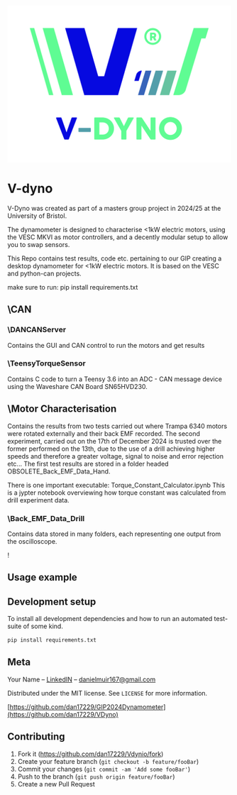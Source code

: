 ![Logo](VDyno/GUI/styles/v-dyno-09.jpg)
# V-dyno
V-Dyno was created as part of a masters group project in 2024/25 at the University of Bristol.

The dynamometer is designed to characterise <1kW electric motors, using the VESC MKVI as motor controllers, and a decently modular setup to allow you to swap sensors.

This Repo contains test results, code etc. pertaining to our GIP creating a desktop dynamometer for <1kW electric motors. It is based on the VESC and python-can projects.

make sure to run:
pip install requirements.txt

## \CAN
### \DANCANServer
Contains the GUI and CAN control to run the motors and get results
### \TeensyTorqueSensor
Contains C code to turn a Teensy 3.6 into an ADC - CAN message device using the Waveshare CAN Board SN65HVD230.

## \Motor Characterisation
Contains the results from two tests carried out where Trampa 6340 motors were rotated externally and their back EMF recorded. The second experiment, carried out on the 17th of December 2024 is trusted over the former performed on the 13th, due to the use of a drill achieving higher speeds and therefore a greater voltage, signal to noise and error rejection etc... The first test results are stored in a folder headed OBSOLETE_Back_EMF_Data_Hand.

There is one important executable: Torque_Constant_Calculator.ipynb
This is a jypter notebook overviewing how torque constant was calculated from drill experiment data.

### \Back_EMF_Data_Drill
Contains data stored in many folders, each representing one output from the oscilloscope.

!
## Usage example


## Development setup

To install all development dependencies and how to run an automated test-suite of some kind.

```sh
pip install requirements.txt
```
## Meta

Your Name – [LinkedIN]() – danielmuir167@gmail.com

Distributed under the MIT license. See ``LICENSE`` for more information.

[https://github.com/dan17229/GIP2024Dynamometer](https://github.com/dan17229/VDyno)

## Contributing

1. Fork it (<https://github.com/dan17229/Vdynio/fork>)
2. Create your feature branch (`git checkout -b feature/fooBar`)
3. Commit your changes (`git commit -am 'Add some fooBar'`)
4. Push to the branch (`git push origin feature/fooBar`)
5. Create a new Pull Request

<!-- Markdown link & img dfn's -->
[npm-image]: v
[npm-url]: https://npmjs.org/package/datadog-metrics
[npm-downloads]: https://img.shields.io/npm/dm/datadog-metrics.svg?style=flat-square
[travis-image]: https://img.shields.io/travis/dbader/node-datadog-metrics/master.svg?style=flat-square
[travis-url]: https://travis-ci.org/dbader/node-datadog-metrics
[wiki]: https://github.com/yourname/yourproject/wiki